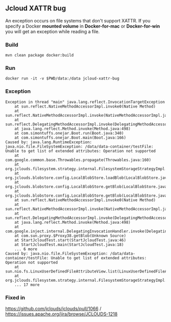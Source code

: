 ## Jcloud XATTR bug

An exception occurs on file systems that don't support XATTR.
If you specify a Docker **mounted volume** in **Docker-for-mac** or **Docker-for-win** you will get an exception while reading a file. 

### Build

```
mvn clean package docker:build
```

### Run

```
docker run -it -v $PWD/data:/data jcloud-xattr-bug
```

### Exception


```
Exception in thread "main" java.lang.reflect.InvocationTargetException
	at sun.reflect.NativeMethodAccessorImpl.invoke0(Native Method)
	at sun.reflect.NativeMethodAccessorImpl.invoke(NativeMethodAccessorImpl.java:62)
	at sun.reflect.DelegatingMethodAccessorImpl.invoke(DelegatingMethodAccessorImpl.java:43)
	at java.lang.reflect.Method.invoke(Method.java:498)
	at com.simontuffs.onejar.Boot.run(Boot.java:340)
	at com.simontuffs.onejar.Boot.main(Boot.java:166)
Caused by: java.lang.RuntimeException: java.nio.file.FileSystemException: /data/data-container/testFile: Unable to get list of extended attributes: Operation not supported
	at com.google.common.base.Throwables.propagate(Throwables.java:160)
	at org.jclouds.filesystem.strategy.internal.FilesystemStorageStrategyImpl.getBlob(FilesystemStorageStrategyImpl.java:394)
	at org.jclouds.blobstore.config.LocalBlobStore.loadBlob(LocalBlobStore.java:458)
	at org.jclouds.blobstore.config.LocalBlobStore.getBlob(LocalBlobStore.java:635)
	at org.jclouds.blobstore.config.LocalBlobStore.getBlob(LocalBlobStore.java:199)
	at sun.reflect.NativeMethodAccessorImpl.invoke0(Native Method)
	at sun.reflect.NativeMethodAccessorImpl.invoke(NativeMethodAccessorImpl.java:62)
	at sun.reflect.DelegatingMethodAccessorImpl.invoke(DelegatingMethodAccessorImpl.java:43)
	at java.lang.reflect.Method.invoke(Method.java:498)
	at com.google.inject.internal.DelegatingInvocationHandler.invoke(DelegatingInvocationHandler.java:37)
	at com.sun.proxy.$Proxy38.getBlob(Unknown Source)
	at StartJcloudTest.start(StartJcloudTest.java:46)
	at StartJcloudTest.main(StartJcloudTest.java:18)
	... 6 more
Caused by: java.nio.file.FileSystemException: /data/data-container/testFile: Unable to get list of extended attributes: Operation not supported
	at sun.nio.fs.LinuxUserDefinedFileAttributeView.list(LinuxUserDefinedFileAttributeView.java:121)
	at org.jclouds.filesystem.strategy.internal.FilesystemStorageStrategyImpl.getBlob(FilesystemStorageStrategyImpl.java:347)
	... 17 more
```

### Fixed in

https://github.com/jclouds/jclouds/pull/1066 / https://issues.apache.org/jira/browse/JCLOUDS-1218
